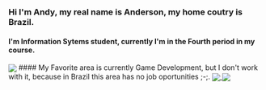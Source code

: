 
### Hi I'm Andy, my real name is Anderson, my home coutry is Brazil.
#### I'm Information Sytems student, currently I'm in the Fourth period in my course.
<img align="center" src="https://media3.giphy.com/media/qgQUggAC3Pfv687qPC/giphy.gif?cid=ecf05e47vp9k8hkt47rdaxana1cu2dg9pzfobc7qcfzln14b&rid=giphy.gif&ct=g"/>
#### My Favorite area is currently Game Development, but I don't work with it, because in Brazil this area has no job oportunities ;-;. 
<a href="https://www.linkedin.com/in/anderson-gon%C3%A7alves-alves-cunha-filho-2334831a1/" target="_blank"> <img align="center" src="https://github-readme-stats.vercel.app/api?username=Andy-kun&theme=midnight-purple"/></a><a href="https://www.linkedin.com/inanderson-gon%C3%A7alves-alves-cunha-filho-2334831a1/" target="_blank"> <img align="center" src="https://github-readme-stats.vercel.app/api/top-langs?username=Andy-kunn&theme=midnight-purple&layout=compact&langs_count=10&hide=shell,c%2B%2B" /> </a>